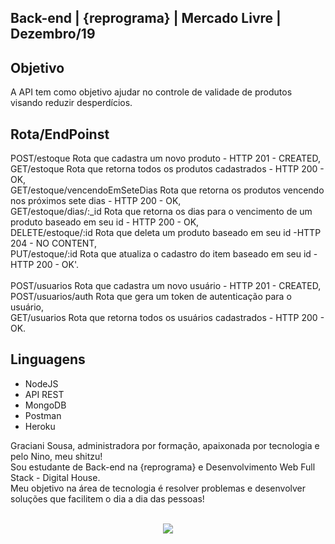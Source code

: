 ## Back-end | {reprograma} | Mercado Livre | Dezembro/19

## Objetivo
A API tem como objetivo ajudar no controle de validade de produtos visando reduzir desperdícios.

## Rota/EndPoinst
POST/estoque Rota que cadastra um novo produto - HTTP 201 - CREATED, <br/>
GET/estoque Rota que retorna todos os produtos cadastrados - HTTP 200 - OK,<br/>
GET/estoque/vencendoEmSeteDias Rota que retorna os produtos vencendo nos próximos sete dias - HTTP 200 - OK,<br/>
GET/estoque/dias/:_id Rota que retorna os dias para o vencimento de um produto baseado em seu id - HTTP 200 - OK,<br/>
DELETE/estoque/:id Rota que deleta um produto baseado em seu id -HTTP 204 - NO CONTENT,<br/>
PUT/estoque/:id Rota que atualiza o cadastro do item baseado em seu id - HTTP 200 - OK'.<br/>
<br/>
POST/usuarios Rota que cadastra um novo usuário - HTTP 201 - CREATED, <br/>
POST/usuarios/auth Rota que gera um token de autenticação para o usuário,<br/>
GET/usuarios Rota que retorna todos os usuários cadastrados - HTTP 200 - OK.<br/>

## Linguagens
* NodeJS
* API REST
* MongoDB
* Postman
* Heroku

Graciani Sousa, administradora por formação, apaixonada por tecnologia e pelo Nino, meu shitzu!<br/>
Sou estudante de Back-end na {reprograma} e Desenvolvimento Web Full Stack - Digital House.<br/>
Meu objetivo na área de tecnologia é resolver problemas e desenvolver soluções que facilitem o dia a dia das pessoas!<br/><br/>


<p align="center"> 
<img src="https://user-images.githubusercontent.com/52472296/70552679-96d78480-1b58-11ea-9d16-80a3b27e6cbe.gif">
</p>
